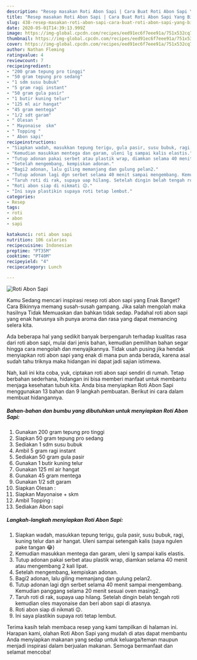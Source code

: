 ```yaml
---
description: "Resep masakan Roti Abon Sapi | Cara Buat Roti Abon Sapi Yang Bikin Ngiler"
title: "Resep masakan Roti Abon Sapi | Cara Buat Roti Abon Sapi Yang Bikin Ngiler"
slug: 438-resep-masakan-roti-abon-sapi-cara-buat-roti-abon-sapi-yang-bikin-ngiler
date: 2020-05-01T14:39:13.999Z
image: https://img-global.cpcdn.com/recipes/eed91ec6f7eee91a/751x532cq70/roti-abon-sapi-foto-resep-utama.jpg
thumbnail: https://img-global.cpcdn.com/recipes/eed91ec6f7eee91a/751x532cq70/roti-abon-sapi-foto-resep-utama.jpg
cover: https://img-global.cpcdn.com/recipes/eed91ec6f7eee91a/751x532cq70/roti-abon-sapi-foto-resep-utama.jpg
author: Nathan Fleming
ratingvalue: 4
reviewcount: 7
recipeingredient:
- "200 gram tepung pro tinggi"
- "50 gram tepung pro sedang"
- "1 sdm susu bubuk"
- "5 gram ragi instant"
- "50 gram gula pasir"
- "1 butir kuning telur"
- "125 ml air hangat"
- "45 gram mentega"
- "1/2 sdt garam"
- " Olesan "
- " Mayonaise  skm"
- " Topping "
- " Abon sapi"
recipeinstructions:
- "Siapkan wadah, masukkan tepung terigu, gula pasir, susu bubuk, ragi, kuning telur dan air hangat. Uleni sampai setengah kalis (saya ngulen pake tangan 😂)"
- "Kemudian masukkan mentega dan garam, uleni lg sampai kalis elastis."
- "Tutup adonan pakai serbet atau plastik wrap, diamkan selama 40 menit atau mengembang 2 kali lipat."
- "Setelah mengembang, kempiskan adonan."
- "Bagi2 adonan, lalu giling memanjang dan gulung pelan2."
- "Tutup adonan lagi dgn serbet selama 40 menit sampai mengembang. Kemudian panggang selama 20 menit sesuai oven masing2."
- "Taruh roti di rak, supaya uap hilang. Setelah dingin belah tengah roti kemudian oles mayonaise dan beri abon sapi di atasnya."
- "Roti abon siap di nikmati 😉."
- "Ini saya plastikin supaya roti tetap lembut."
categories:
- Resep
tags:
- roti
- abon
- sapi

katakunci: roti abon sapi 
nutrition: 106 calories
recipecuisine: Indonesian
preptime: "PT35M"
cooktime: "PT40M"
recipeyield: "4"
recipecategory: Lunch

---
```



![Roti Abon Sapi](https://img-global.cpcdn.com/recipes/eed91ec6f7eee91a/751x532cq70/roti-abon-sapi-foto-resep-utama.jpg)

Kamu Sedang mencari inspirasi resep roti abon sapi yang Enak Banget? Cara Bikinnya memang susah-susah gampang. Jika salah mengolah maka hasilnya Tidak Memuaskan dan bahkan tidak sedap. Padahal roti abon sapi yang enak harusnya sih punya aroma dan rasa yang dapat memancing selera kita.



Ada beberapa hal yang sedikit banyak berpengaruh terhadap kualitas rasa dari roti abon sapi, mulai dari jenis bahan, kemudian pemilihan bahan segar hingga cara mengolah dan menyajikannya. Tidak usah pusing jika hendak menyiapkan roti abon sapi yang enak di mana pun anda berada, karena asal sudah tahu triknya maka hidangan ini dapat jadi sajian istimewa.


Nah, kali ini kita coba, yuk, ciptakan roti abon sapi sendiri di rumah. Tetap berbahan sederhana, hidangan ini bisa memberi manfaat untuk membantu menjaga kesehatan tubuh kita. Anda bisa menyiapkan Roti Abon Sapi menggunakan 13 bahan dan 9 langkah pembuatan. Berikut ini cara dalam membuat hidangannya.

<!--inarticleads1-->

##### Bahan-bahan dan bumbu yang dibutuhkan untuk menyiapkan Roti Abon Sapi:

1. Gunakan 200 gram tepung pro tinggi
1. Siapkan 50 gram tepung pro sedang
1. Sediakan 1 sdm susu bubuk
1. Ambil 5 gram ragi instant
1. Sediakan 50 gram gula pasir
1. Gunakan 1 butir kuning telur
1. Gunakan 125 ml air hangat
1. Gunakan 45 gram mentega
1. Gunakan 1/2 sdt garam
1. Siapkan  Olesan :
1. Siapkan  Mayonaise + skm
1. Ambil  Topping :
1. Sediakan  Abon sapi




<!--inarticleads2-->

##### Langkah-langkah menyiapkan Roti Abon Sapi:

1. Siapkan wadah, masukkan tepung terigu, gula pasir, susu bubuk, ragi, kuning telur dan air hangat. Uleni sampai setengah kalis (saya ngulen pake tangan 😂)
1. Kemudian masukkan mentega dan garam, uleni lg sampai kalis elastis.
1. Tutup adonan pakai serbet atau plastik wrap, diamkan selama 40 menit atau mengembang 2 kali lipat.
1. Setelah mengembang, kempiskan adonan.
1. Bagi2 adonan, lalu giling memanjang dan gulung pelan2.
1. Tutup adonan lagi dgn serbet selama 40 menit sampai mengembang. Kemudian panggang selama 20 menit sesuai oven masing2.
1. Taruh roti di rak, supaya uap hilang. Setelah dingin belah tengah roti kemudian oles mayonaise dan beri abon sapi di atasnya.
1. Roti abon siap di nikmati 😉.
1. Ini saya plastikin supaya roti tetap lembut.




Terima kasih telah membaca resep yang kami tampilkan di halaman ini. Harapan kami, olahan Roti Abon Sapi yang mudah di atas dapat membantu Anda menyiapkan makanan yang sedap untuk keluarga/teman maupun menjadi inspirasi dalam berjualan makanan. Semoga bermanfaat dan selamat mencoba!
